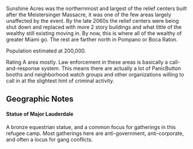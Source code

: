 Sunshine Acres was the northernmost and largest of the relief centers built after the Meistersinger Massacre, it was one of the few areas largely unaffected by the event. By the late 2060s the relief centers were being shut down and replaced with more 2 story buildings and what little of the wealthy still existing moving in. By now, this is where all of the wealthy of greater Miami go. The rest are farther north in Pompano or Boca Raton.
  
Population estimated at 200,000.  
  
Rating A area mostly. Law enforcement in these areas is basically a call-and-response system. This means there are actually a lot of PanicButton booths and neighborhood watch groups and other organizations willing to call in at the slightest hint of criminal activity.

## Geographic Notes


#### Statue of Major Lauderdale

A bronze equestrian statue, and a common focus for gatherings in this refugee camp. Most gatherings here are anti-government, anti-corporate, and often a locus for gang conflicts.